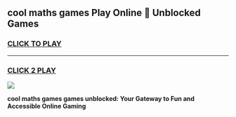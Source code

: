 
## cool maths games Play Online 👋 Unblocked Games
<h3>
<a href="https://news.freeplayer.one?title=cool_maths_games&ref=17CMG">CLICK TO PLAY</a></h3>
<hr>

<h3>
<a href="https://news.freeplayer.one?title=cool_maths_games&ref=17CMG">CLICK 2 PLAY</a>
  
</h3>

<a href="https://news.freeplayer.one?title=cool_maths_games&ref=17CMG/"><img src="https://clearcache.store/games.png"></a>


**cool maths games games unblocked: Your Gateway to Fun and Accessible Online Gaming**
